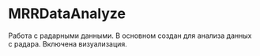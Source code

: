 # MRRDataAnalyze
Работа с радарными данными. 
В основном создан для анализа данных с радара. 
Включена визуализация.

